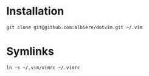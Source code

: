 # Installation

    git clone git@github.com:albiere/dotvim.git ~/.vim

# Symlinks

    ln -s ~/.vim/vimrc ~/.vimrc
